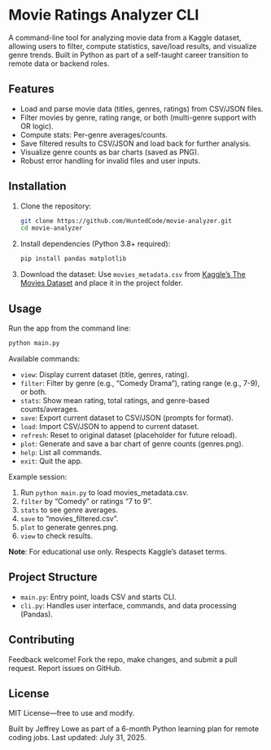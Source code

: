# Movie Ratings Analyzer CLI

A command-line tool for analyzing movie data from a Kaggle dataset, allowing users to filter, compute statistics, save/load results, and visualize genre trends. Built in Python as part of a self-taught career transition to remote data or backend roles.

## Features
- Load and parse movie data (titles, genres, ratings) from CSV/JSON files.
- Filter movies by genre, rating range, or both (multi-genre support with OR logic).
- Compute stats: Per-genre averages/counts.
- Save filtered results to CSV/JSON and load back for further analysis.
- Visualize genre counts as bar charts (saved as PNG).
- Robust error handling for invalid files and user inputs.

## Installation
1. Clone the repository:
   ```bash
   git clone https://github.com/HuntedCode/movie-analyzer.git
   cd movie-analyzer
   ```
2. Install dependencies (Python 3.8+ required):
   ```bash
   pip install pandas matplotlib
   ```
3. Download the dataset: Use `movies_metadata.csv` from [Kaggle’s The Movies Dataset](https://www.kaggle.com/datasets/rounakbanik/the-movies-dataset) and place it in the project folder.

## Usage
Run the app from the command line:
```bash
python main.py
```

Available commands:
- `view`: Display current dataset (title, genres, rating).
- `filter`: Filter by genre (e.g., “Comedy Drama”), rating range (e.g., 7-9), or both.
- `stats`: Show mean rating, total ratings, and genre-based counts/averages.
- `save`: Export current dataset to CSV/JSON (prompts for format).
- `load`: Import CSV/JSON to append to current dataset.
- `refresh`: Reset to original dataset (placeholder for future reload).
- `plot`: Generate and save a bar chart of genre counts (genres.png).
- `help`: List all commands.
- `exit`: Quit the app.

Example session:
1. Run `python main.py` to load movies_metadata.csv.
2. `filter` by “Comedy” or ratings “7 to 9”.
3. `stats` to see genre averages.
4. `save` to “movies_filtered.csv”.
5. `plot` to generate genres.png.
6. `view` to check results.

**Note**: For educational use only. Respects Kaggle’s dataset terms.

## Project Structure
- `main.py`: Entry point, loads CSV and starts CLI.
- `cli.py`: Handles user interface, commands, and data processing (Pandas).

## Contributing
Feedback welcome! Fork the repo, make changes, and submit a pull request. Report issues on GitHub.

## License
MIT License—free to use and modify.

Built by Jeffrey Lowe as part of a 6-month Python learning plan for remote coding jobs. Last updated: July 31, 2025.